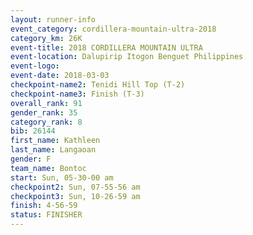 ```yaml
---
layout: runner-info 
event_category: cordillera-mountain-ultra-2018 
category_km: 26K 
event-title: 2018 CORDILLERA MOUNTAIN ULTRA 
event-location: Dalupirip Itogon Benguet Philippines 
event-logo: 
event-date: 2018-03-03 
checkpoint-name2: Tenidi Hill Top (T-2) 
checkpoint-name3: Finish (T-3) 
overall_rank: 91
gender_rank: 35
category_rank: 8
bib: 26144
first_name: Kathleen
last_name: Langaoan
gender: F
team_name: Bontoc
start: Sun, 05-30-00 am
checkpoint2: Sun, 07-55-56 am
checkpoint3: Sun, 10-26-59 am
finish: 4-56-59
status: FINISHER
---
```

